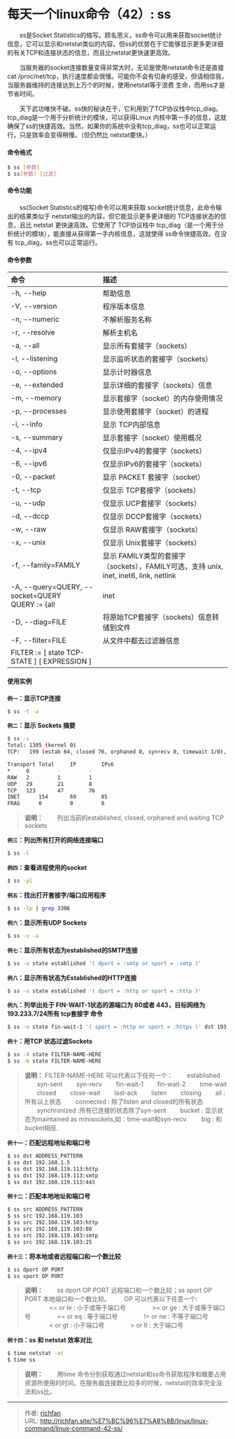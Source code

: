 # 每天一个linux命令（42）: ss

　　ss是Socket Statistics的缩写。顾名思义，ss命令可以用来获取socket统计信息，它可以显示和netstat类似的内容。但ss的优势在于它能够显示更多更详细的有关TCP和连接状态的信息，而且比netstat更快速更高效。
<!--more -->
　　当服务器的socket连接数量变得非常大时，无论是使用netstat命令还是直接cat /proc/net/tcp，执行速度都会很慢。可能你不会有切身的感受，但请相信我，当服务器维持的连接达到上万个的时候，使用netstat等于浪费 生命，而用ss才是节省时间。

　　天下武功唯快不破。ss快的秘诀在于，它利用到了TCP协议栈中tcp_diag。tcp_diag是一个用于分析统计的模块，可以获得Linux 内核中第一手的信息，这就确保了ss的快捷高效。当然，如果你的系统中没有tcp_diag，ss也可以正常运行，只是效率会变得稍慢。（但仍然比 netstat要快。）
#### 命令格式
```bash
$ ss [参数]
$ ss[参数] [过滤]
```
#### 命令功能
　　ss(Socket Statistics的缩写)命令可以用来获取 socket统计信息，此命令输出的结果类似于 netstat输出的内容，但它能显示更多更详细的 TCP连接状态的信息，且比 netstat 更快速高效。它使用了 TCP协议栈中 tcp_diag（是一个用于分析统计的模块），能直接从获得第一手内核信息，这就使得 ss命令快捷高效。在没有 tcp_diag，ss也可以正常运行。
#### 命令参数
| 命令 | 描述     |
| :------------- | :------------- |
| -h, --help | 帮助信息 |
| -V, --version | 程序版本信息 |
| -n, --numeric | 不解析服务名称 |
| -r, --resolve | 解析主机名 |
| -a, --all | 显示所有套接字（sockets） |
| -l, --listening | 显示监听状态的套接字（sockets） |
| -o, --options | 显示计时器信息 |
| -e, --extended | 显示详细的套接字（sockets）信息 |
| -m, --memory | 显示套接字（socket）的内存使用情况 |
| -p, --processes | 显示使用套接字（socket）的进程 |
| -i, --info | 显示 TCP内部信息 |
| -s, --summary | 显示套接字（socket）使用概况 |
| -4, --ipv4 | 仅显示IPv4的套接字（sockets） |
| -6, --ipv6 | 仅显示IPv6的套接字（sockets） |
| -0, --packet | 显示 PACKET 套接字（socket） |
| -t, --tcp | 仅显示 TCP套接字（sockets） |
| -u, --udp | 仅显示 UCP套接字（sockets） |
| -d, --dccp | 仅显示 DCCP套接字（sockets） |
| -w, --raw | 仅显示 RAW套接字（sockets） |
| -x, --unix | 仅显示 Unix套接字（sockets） |
| -f, --family=FAMILY | 显示 FAMILY类型的套接字（sockets），FAMILY可选，支持  unix, inet, inet6, link, netlink |
| -A, --query=QUERY, --socket=QUERY<br/>QUERY := {all|inet|tcp|udp|raw|unix|packet|netlink}[,QUERY] |  |
| -D, --diag=FILE | 将原始TCP套接字（sockets）信息转储到文件 |
| -F, --filter=FILE | 从文件中都去过滤器信息 |
| FILTER := [ state TCP-STATE ] [ EXPRESSION ] |  |

#### 使用实例
**`例一`：显示TCP连接**
```bash
$ ss -t -a
```
**`例二`：显示 Sockets 摘要**
```bash
$ ss -s
Total: 1385 (kernel 0)
TCP:   199 (estab 64, closed 76, orphaned 0, synrecv 0, timewait 1/0), ports 0

Transport Total     IP        IPv6
*	  0         -         -        
RAW	  2         1         1        
UDP	  29        21        8        
TCP	  123       47        76       
INET	  154       69        85       
FRAG	  0         0         0  
```
>**说明：**
　　列出当前的established, closed, orphaned and waiting TCP sockets

**`例三`：列出所有打开的网络连接端口**
```bash
$ ss -l
```
**`例四`：查看进程使用的socket**
```bash
$ ss -pl
```
**`例五`：找出打开套接字/端口应用程序**
```bash
$ ss -lp | grep 3306
```
**`例六`：显示所有UDP Sockets**
```bash
$ ss -u -a
```
**`例七`：显示所有状态为established的SMTP连接**
```bash
$ ss -o state established '( dport = :smtp or sport = :smtp )'
```
**`例八`：显示所有状态为Established的HTTP连接**
```bash
$ ss -o state established '( dport = :http or sport = :http )'
```
**`例九`：列举出处于 FIN-WAIT-1状态的源端口为 80或者 443，目标网络为 193.233.7/24所有 tcp套接字
命令**
```bash
$ ss -o state fin-wait-1 '( sport = :http or sport = :https )' dst 193.233.7/24
```
**`例十`：用TCP 状态过滤Sockets**
```bash
$ ss -4 state FILTER-NAME-HERE
$ ss -6 state FILTER-NAME-HERE
```
>**说明：**
FILTER-NAME-HERE 可以代表以下任何一个：
　　established
　　syn-sent
　　syn-recv
　　fin-wait-1
　　fin-wait-2
　　time-wait
　　closed
　　close-wait
　　last-ack
　　listen
　　closing
　　all : 所有以上状态
　　connected : 除了listen and closed的所有状态
　　synchronized :所有已连接的状态除了syn-sent
　　bucket : 显示状态为maintained as minisockets,如：time-wait和syn-recv.
　　big : 和bucket相反.

**`例十一`：匹配远程地址和端口号**
```bash
$ ss dst ADDRESS_PATTERN
$ ss dst 192.168.1.5
$ ss dst 192.168.119.113:http
$ ss dst 192.168.119.113:smtp
$ ss dst 192.168.119.113:443
```
**`例十二`：匹配本地地址和端口号**
```bash
$ ss src ADDRESS_PATTERN
$ ss src 192.168.119.103
$ ss src 192.168.119.103:http
$ ss src 192.168.119.103:80
$ ss src 192.168.119.103:smtp
$ ss src 192.168.119.103:25
```
**`例十三`：将本地或者远程端口和一个数比较**
```bash
$ ss dport OP PORT
$ ss sport OP PORT
```
>**说明：**
　　ss dport OP PORT 远程端口和一个数比较；ss sport OP PORT 本地端口和一个数比较。
　　OP 可以代表以下任意一个:
　　　　<= or le : 小于或等于端口号
　　　　>= or ge : 大于或等于端口号
　　　　== or eq : 等于端口号
　　　　!= or ne : 不等于端口号
　　　　< or gt : 小于端口号
　　　　> or lt : 大于端口号

**`例十四`：ss 和 netstat 效率对比**
```bash
$ time netstat -at
$ time ss
```
>**说明：**
　　用time 命令分别获取通过netstat和ss命令获取程序和概要占用资源所使用的时间。在服务器连接数比较多的时候，netstat的效率完全没法和ss比。


---

> 作者: [richfan](https://richfan.site/)  
> URL: http://richfan.site/%E7%BC%96%E7%A8%8B/linux/linux-command/linux-command-42-ss/  

